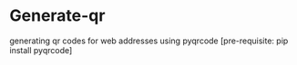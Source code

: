 # Generate-qr
generating qr codes for web addresses using pyqrcode
[pre-requisite: pip install pyqrcode]
